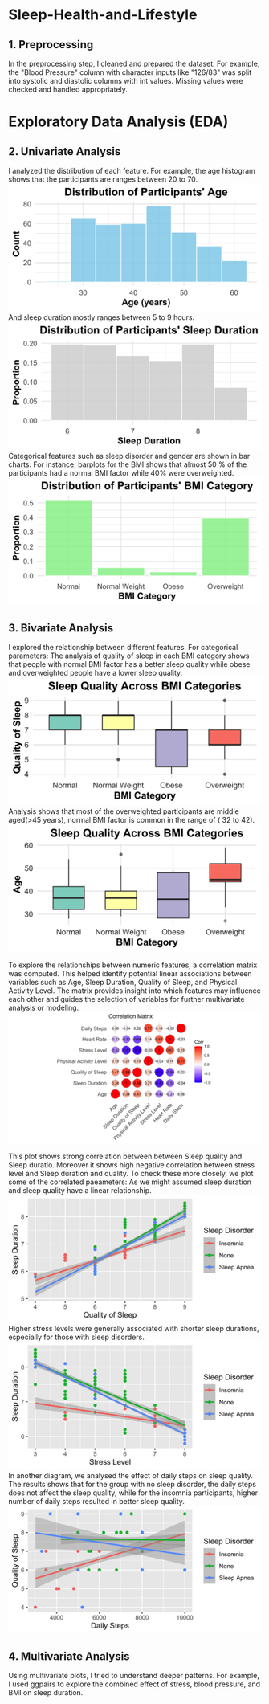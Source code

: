 # Sleep-Health-and-Lifestyle

## 1. Preprocessing
In the preprocessing step, I cleaned and prepared the dataset. For example, the "Blood Pressure" column with character inputs like "126/83" was split into systolic and diastolic columns with int values. Missing values were checked and handled appropriately.

# Exploratory Data Analysis (EDA)
## 2. Univariate Analysis
I analyzed the distribution of each feature. For example, the age histogram shows that the participants are ranges between 20 to 70.
![Age_distribution](images/Age_distribution.png) 
And sleep duration mostly ranges between 5 to 9 hours. 
![Sleep_duration_distribution](images/Sleep_duration_distribution.png) 
Categorical features such as sleep disorder and gender are shown in bar charts. For instance, barplots for the BMI shows that almost 50 % of the participants had a normal BMI factor while 40% were overweighted.
![BMI_bar_plot](images/BMI_bar_plot.png) 


## 3. Bivariate Analysis
I explored the relationship between different features. 
For categorical parameters: 
The analysis of quality of sleep in each BMI category shows that people with normal BMI factor has a better sleep quality while obese and overweighted people have a lower sleep quality.
![BMI_and_Sleep_Quality](images/BMI_and_Sleep_Quality.png)
Analysis shows that most of the overweighted participants are middle aged(>45 years), normal BMI factor is common in the range of ( 32 to 42).
![BMI_and_Age](images/BMI_and_Age.png) 

To explore the relationships between numeric features, a correlation matrix was computed. This helped identify potential linear associations between variables such as Age, Sleep Duration, Quality of Sleep, and Physical Activity Level. The matrix provides insight into which features may influence each other and guides the selection of variables for further multivariate analysis or modeling.
![correlation_matrix](images/correlation_matrix.png) 

This plot shows strong correlation between between Sleep quality and Sleep duratio. Moreover it shows high negative correlation between stress level and Sleep duration and quality. To check these more closely, we plot some of the correlated paeameters:
As we might assumed sleep duration and sleep quality have a linear relationship.
![SleepQuality_and_SleepDuration](images/SleepQuality_and_SleepDuration.png) 
Higher stress levels were generally associated with shorter sleep durations, especially for those with sleep disorders.
![Stress_and_SleepDuration](images/Stress_and_SleepDuration.png)
In another diagram, we analysed the effect of daily steps on sleep quality. The results shows that for the group with no sleep disorder, the daily steps does not affect the sleep quality, while for the insomnia participants, higher number of daily steps resulted in better sleep quality.
![DailySteps_and_SleepQuality](images/DailySteps_and_SleepQuality.png)
## 4. Multivariate Analysis
Using multivariate plots, I tried to understand deeper patterns. For example, I used ggpairs to explore the combined effect of stress, blood pressure, and BMI on sleep duration.
